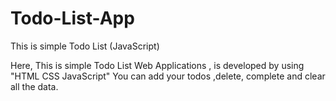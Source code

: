 # Todo-List-App
This is simple Todo List (JavaScript)

Here, This is simple Todo List Web Applications , is developed by using "HTML CSS JavaScript"
You can add your todos ,delete, complete and clear all the data.

